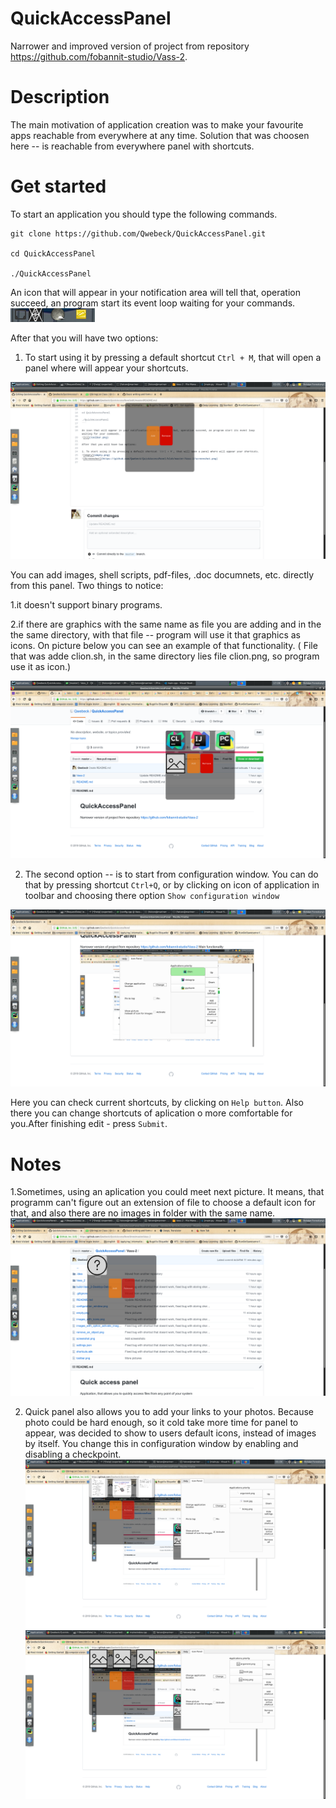 # QuickAccessPanel
Narrower and improved version of project from repository https://github.com/fobannit-studio/Vass-2.

<h1>Description</h1>
The main motivation of application creation was to make your favourite apps reachable from everywhere at any time. 
Solution that was choosen here -- is reachable from everywhere panel with shortcuts.

<h1>Get started</h2>
To start an application you should type the following commands. 

```
git clone https://github.com/Qwebeck/QuickAccessPanel.git

cd QuickAccessPanel

./QuickAccessPanel
```

An icon that will appear in your notification area will tell that, operation succeed, an program start its event loop waiting for your commands.
![tl](https://github.com/Qwebeck/QuickAccessPanel/blob/master/Vass-2/.screenshots/toolbar.png)

After that you will have two options:

1. To start using it by pressing a default shortcut `Ctrl + M`, that will open a panel where will appear your shortcuts.

![empty](https://github.com/Qwebeck/QuickAccessPanel/blob/master/Vass-2/.screenshots/empty.png) 

You can add images, shell scripts, pdf-files, .doc documnets, etc. directly from this panel.
Two things to notice:

  1.it doesn't support binary programs.
  
  2.if there are graphics with the same name as file you are adding and in the the same directory, with that file -- program will use it that graphics as icons. On picture below you can see an example of that functionality. ( File that was adde clion.sh, in the same directory lies file clion.png, so program use it as icon.) 
  
![Screenshot](https://github.com/Qwebeck/QuickAccessPanel/blob/master/Vass-2/.screenshots/screenshot.png)

2. The second option -- is to start from configuration window. You can do that by pressing shortcut `Ctrl+Q`, or by clicking on icon of application in toolbar and choosing there option `Show configuration window`
  
![Config](https://github.com/Qwebeck/QuickAccessPanel/blob/master/Vass-2/.screenshots/configuration_window.png)

Here you can check current shortcuts, by clicking on `Help button`. Also there you can change shortcuts of aplication o more comfortable for you.After finishing edit - press `Submit`.


<h1>Notes</h1>

1.Sometimes, using an aplication you could meet next picture. It means, that programm can't figure out an extension of file to choose a default icon for that, and also there are no images in folder with the same name.
![unknown](https://github.com/Qwebeck/QuickAccessPanel/blob/master/Vass-2/.screenshots/unknown.png)


2. Quick panel also allows you to add your links to your photos. Because photo could be hard enough, so it cold take more time for panel to appear, was decided to show to users default icons, instead of images by itself. You change this in configuration window by enabling and disabling a checkpoint.
![wim](https://github.com/Qwebeck/QuickAccessPanel/blob/master/Vass-2/.screenshots/images_with_option_activate_images.png)
![wim2](https://github.com/Qwebeck/QuickAccessPanel/blob/master/Vass-2/.screenshots/images_with_icons.png)
